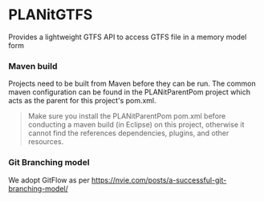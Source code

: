 # PLANitGTFS

Provides a lightweight GTFS API to access GTFS file in a memory model form

### Maven build 

Projects need to be built from Maven before they can be run. The common maven configuration can be found in the PLANitParentPom project which acts as the parent for this project's pom.xml.

> Make sure you install the PLANitParentPom pom.xml before conducting a maven build (in Eclipse) on this project, otherwise it cannot find the references dependencies, plugins, and other resources.

### Git Branching model

We adopt GitFlow as per https://nvie.com/posts/a-successful-git-branching-model/